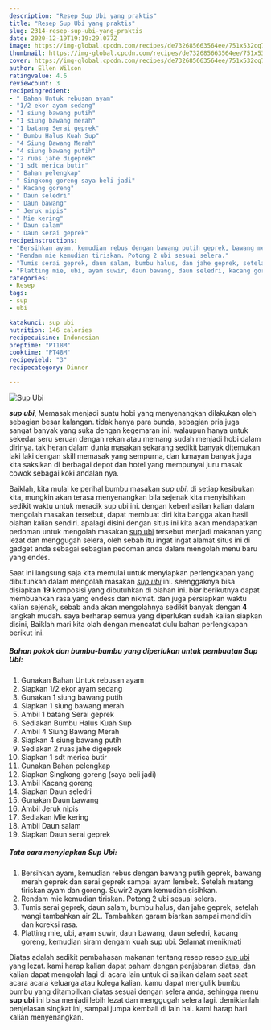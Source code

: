 ```yaml
---
description: "Resep Sup Ubi yang praktis"
title: "Resep Sup Ubi yang praktis"
slug: 2314-resep-sup-ubi-yang-praktis
date: 2020-12-19T19:19:29.077Z
image: https://img-global.cpcdn.com/recipes/de732685663564ee/751x532cq70/sup-ubi-foto-resep-utama.jpg
thumbnail: https://img-global.cpcdn.com/recipes/de732685663564ee/751x532cq70/sup-ubi-foto-resep-utama.jpg
cover: https://img-global.cpcdn.com/recipes/de732685663564ee/751x532cq70/sup-ubi-foto-resep-utama.jpg
author: Ellen Wilson
ratingvalue: 4.6
reviewcount: 3
recipeingredient:
- " Bahan Untuk rebusan ayam"
- "1/2 ekor ayam sedang"
- "1 siung bawang putih"
- "1 siung bawang merah"
- "1 batang Serai geprek"
- " Bumbu Halus Kuah Sup"
- "4 Siung Bawang Merah"
- "4 siung bawang putih"
- "2 ruas jahe digeprek"
- "1 sdt merica butir"
- " Bahan pelengkap"
- " Singkong goreng saya beli jadi"
- " Kacang goreng"
- " Daun seledri"
- " Daun bawang"
- " Jeruk nipis"
- " Mie kering"
- " Daun salam"
- " Daun serai geprek"
recipeinstructions:
- "Bersihkan ayam, kemudian rebus dengan bawang putih geprek, bawang merah geprek dan serai geprek sampai ayam lembek. Setelah matang tiriskan ayam dan goreng. Suwir2 ayam kemudian sisihkan."
- "Rendam mie kemudian tiriskan. Potong 2 ubi sesuai selera."
- "Tumis serai geprek, daun salam, bumbu halus, dan jahe geprek, setelah wangi tambahkan air 2L. Tambahkan garam biarkan sampai mendidih dan koreksi rasa."
- "Platting mie, ubi, ayam suwir, daun bawang, daun seledri, kacang goreng, kemudian siram dengam kuah sup ubi. Selamat menikmati"
categories:
- Resep
tags:
- sup
- ubi

katakunci: sup ubi 
nutrition: 146 calories
recipecuisine: Indonesian
preptime: "PT18M"
cooktime: "PT48M"
recipeyield: "3"
recipecategory: Dinner

---
```



![Sup Ubi](https://img-global.cpcdn.com/recipes/de732685663564ee/751x532cq70/sup-ubi-foto-resep-utama.jpg)

<b><i>sup ubi</i></b>, Memasak menjadi suatu hobi yang menyenangkan dilakukan oleh sebagian besar kalangan. tidak hanya para bunda, sebagian pria juga sangat banyak yang suka dengan kegemaran ini. walaupun hanya untuk sekedar seru seruan dengan rekan atau memang sudah menjadi hobi dalam dirinya. tak heran dalam dunia masakan sekarang sedikit banyak ditemukan laki laki dengan skill memasak yang sempurna, dan lumayan banyak juga kita saksikan di berbagai depot dan hotel yang mempunyai juru masak cowok sebagai koki andalan nya.



Baiklah, kita mulai ke perihal bumbu masakan <i>sup ubi</i>. di setiap kesibukan kita, mungkin akan terasa menyenangkan bila sejenak kita menyisihkan sedikit waktu untuk meracik sup ubi ini. dengan keberhasilan kalian dalam mengolah masakan tersebut, dapat membuat diri kita bangga akan hasil olahan kalian sendiri. apalagi disini dengan situs ini kita akan mendapatkan pedoman untuk mengolah masakan <u>sup ubi</u> tersebut menjadi makanan yang lezat dan menggugah selera, oleh sebab itu ingat ingat alamat situs ini di gadget anda sebagai sebagian pedoman anda dalam mengolah menu baru yang endes.


Saat ini langsung saja kita memulai untuk menyiapkan perlengkapan yang dibutuhkan dalam mengolah masakan <u><i>sup ubi</i></u> ini. seenggaknya bisa disiapkan <b>19</b> komposisi yang dibutuhkan di olahan ini. biar berikutnya dapat membuahkan rasa yang endess dan nikmat. dan juga persiapkan waktu kalian sejenak, sebab anda akan mengolahnya sedikit banyak dengan <b>4</b> langkah mudah. saya berharap semua yang diperlukan sudah kalian siapkan disini, Baiklah mari kita olah dengan mencatat dulu bahan perlengkapan berikut ini.

<!--inarticleads1-->

##### Bahan pokok dan bumbu-bumbu yang diperlukan untuk pembuatan Sup Ubi:

1. Gunakan  Bahan Untuk rebusan ayam
1. Siapkan 1/2 ekor ayam sedang
1. Gunakan 1 siung bawang putih
1. Siapkan 1 siung bawang merah
1. Ambil 1 batang Serai geprek
1. Sediakan  Bumbu Halus Kuah Sup
1. Ambil 4 Siung Bawang Merah
1. Siapkan 4 siung bawang putih
1. Sediakan 2 ruas jahe digeprek
1. Siapkan 1 sdt merica butir
1. Gunakan  Bahan pelengkap
1. Siapkan  Singkong goreng (saya beli jadi)
1. Ambil  Kacang goreng
1. Siapkan  Daun seledri
1. Gunakan  Daun bawang
1. Ambil  Jeruk nipis
1. Sediakan  Mie kering
1. Ambil  Daun salam
1. Siapkan  Daun serai geprek




<!--inarticleads2-->

##### Tata cara menyiapkan Sup Ubi:

1. Bersihkan ayam, kemudian rebus dengan bawang putih geprek, bawang merah geprek dan serai geprek sampai ayam lembek. Setelah matang tiriskan ayam dan goreng. Suwir2 ayam kemudian sisihkan.
1. Rendam mie kemudian tiriskan. Potong 2 ubi sesuai selera.
1. Tumis serai geprek, daun salam, bumbu halus, dan jahe geprek, setelah wangi tambahkan air 2L. Tambahkan garam biarkan sampai mendidih dan koreksi rasa.
1. Platting mie, ubi, ayam suwir, daun bawang, daun seledri, kacang goreng, kemudian siram dengam kuah sup ubi. Selamat menikmati




Diatas adalah sedikit pembahasan makanan tentang resep resep <u>sup ubi</u> yang lezat. kami harap kalian dapat paham dengan penjabaran diatas, dan kalian dapat mengolah lagi di acara lain untuk di sajikan dalam saat saat acara acara keluarga atau kolega kalian. kamu dapat mengulik bumbu bumbu yang ditampilkan diatas sesuai dengan selera anda, sehingga menu <b>sup ubi</b> ini bisa menjadi lebih lezat dan menggugah selera lagi. demikianlah penjelasan singkat ini, sampai jumpa kembali di lain hal. kami harap hari kalian menyenangkan.
